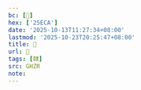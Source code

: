 ```yaml
---
bc: [𥻊]
hex: ['25ECA']
date: '2025-10-13T11:27:34+08:00'
lastmod: '2025-10-23T20:25:47+08:00'
title: 󰘟
url: 󰘟
tags: [隸]
src: GHZR
note:
---
```

